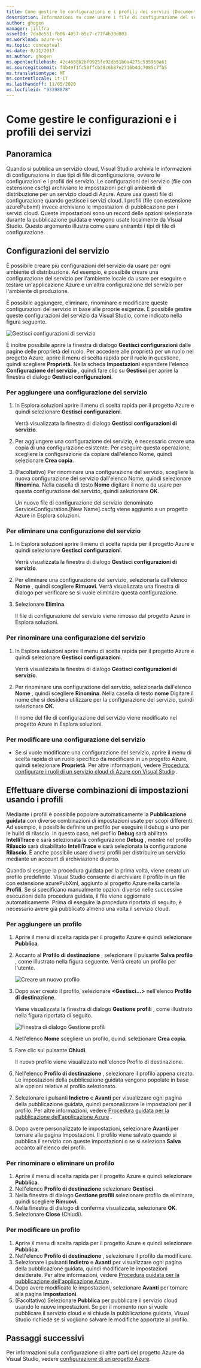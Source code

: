 ```yaml
---
title: Come gestire le configurazioni e i profili dei servizi |Documentazione Microsoft
description: Informazioni su come usare i file di configurazione del servizio e di configurazione dei profili che archiviano le impostazioni per gli ambienti di distribuzione e le impostazioni di pubblicazione per i servizi cloud.
author: ghogen
manager: jillfra
assetId: 7da8c551-fb06-4057-b5c7-c77f4b39d803
ms.workload: azure-vs
ms.topic: conceptual
ms.date: 8/11/2017
ms.author: ghogen
ms.openlocfilehash: 42c4668b2bf9925fe92db51b6a4275c535960a61
ms.sourcegitcommit: f4b49f1fc50ffcb39c6b87e2716b4dc7085c7fb5
ms.translationtype: MT
ms.contentlocale: it-IT
ms.lasthandoff: 11/05/2020
ms.locfileid: "93398878"
---
```

# <a name="how-to-manage-service-configurations-and-profiles"></a>Come gestire le configurazioni e i profili dei servizi
## <a name="overview"></a>Panoramica
Quando si pubblica un servizio cloud, Visual Studio archivia le informazioni di configurazione in due tipi di file di configurazione, ovvero le configurazioni e i profili del servizio. Le configurazioni del servizio (file con estensione cscfg) archiviano le impostazioni per gli ambienti di distribuzione per un servizio cloud di Azure. Azure usa questi file di configurazione quando gestisce i servizi cloud. I profili (file con estensione azurePubxml) invece archiviano le impostazioni di pubblicazione per i servizi cloud. Queste impostazioni sono un record delle opzioni selezionate durante la pubblicazione guidata e vengono usate localmente da Visual Studio. Questo argomento illustra come usare entrambi i tipi di file di configurazione.

## <a name="service-configurations"></a>Configurazioni del servizio
È possibile creare più configurazioni del servizio da usare per ogni ambiente di distribuzione. Ad esempio, è possibile creare una configurazione del servizio per l'ambiente locale da usare per eseguire e testare un'applicazione Azure e un'altra configurazione del servizio per l'ambiente di produzione.

È possibile aggiungere, eliminare, rinominare e modificare queste configurazioni del servizio in base alle proprie esigenze. È possibile gestire queste configurazioni del servizio da Visual Studio, come indicato nella figura seguente.

![Gestisci configurazioni di servizio](./media/vs-azure-tools-service-configurations-and-profiles-how-to-manage/manage-service-config.png)

È inoltre possibile aprire la finestra di dialogo **Gestisci configurazioni** dalle pagine delle proprietà del ruolo. Per accedere alle proprietà per un ruolo nel progetto Azure, aprire il menu di scelta rapida per il ruolo in questione, quindi scegliere **Proprietà**. Nella scheda **Impostazioni** espandere l'elenco **Configurazione del servizio** , quindi fare clic su **Gestisci** per aprire la finestra di dialogo **Gestisci configurazioni**.

### <a name="to-add-a-service-configuration"></a>Per aggiungere una configurazione del servizio
1. In Esplora soluzioni aprire il menu di scelta rapida per il progetto Azure e quindi selezionare **Gestisci configurazioni**.

    Verrà visualizzata la finestra di dialogo **Gestisci configurazioni di servizio**.
2. Per aggiungere una configurazione del servizio, è necessario creare una copia di una configurazione esistente. Per eseguire questa operazione, scegliere la configurazione da copiare dall'elenco Nome, quindi selezionare **Crea copia**.
3. (Facoltativo) Per rinominare una configurazione del servizio, scegliere la nuova configurazione del servizio dall'elenco Nome, quindi selezionare **Rinomina**. Nella casella di testo **Nome** digitare il nome da usare per questa configurazione del servizio, quindi selezionare **OK**.

    Un nuovo file di configurazione del servizio denominato ServiceConfiguration.[New Name].cscfg viene aggiunto a un progetto Azure in Esplora soluzioni.

### <a name="to-delete-a-service-configuration"></a>Per eliminare una configurazione del servizio
1. In Esplora soluzioni aprire il menu di scelta rapida per il progetto Azure e quindi selezionare **Gestisci configurazioni**.

    Verrà visualizzata la finestra di dialogo **Gestisci configurazioni di servizio**.
2. Per eliminare una configurazione del servizio, selezionarla dall'elenco **Nome** , quindi scegliere **Rimuovi**. Verrà visualizzata una finestra di dialogo per verificare se si vuole eliminare questa configurazione.
3. Selezionare **Elimina**.

     Il file di configurazione del servizio viene rimosso dal progetto Azure in Esplora soluzioni.

### <a name="to-rename-a-service-configuration"></a>Per rinominare una configurazione del servizio
1. In Esplora soluzioni aprire il menu di scelta rapida per il progetto Azure e quindi selezionare **Gestisci configurazioni**.

    Verrà visualizzata la finestra di dialogo **Gestisci configurazioni di servizio**.
2. Per rinominare una configurazione del servizio, selezionarla dall'elenco **Nome** , quindi scegliere **Rinomina**. Nella casella di testo **nome** Digitare il nome che si desidera utilizzare per la configurazione del servizio, quindi selezionare **OK**.

    Il nome del file di configurazione del servizio viene modificato nel progetto Azure in Esplora soluzioni.

### <a name="to-change-a-service-configuration"></a>Per modificare una configurazione del servizio
* Se si vuole modificare una configurazione del servizio, aprire il menu di scelta rapida di un ruolo specifico da modificare in un progetto Azure, quindi selezionare **Proprietà**. Per altre informazioni, vedere [Procedura: configurare i ruoli di un servizio cloud di Azure con Visual Studio](vs-azure-tools-configure-roles-for-cloud-service.md) .

## <a name="make-different-setting-combinations-by-using-profiles"></a>Effettuare diverse combinazioni di impostazioni usando i profili
Mediante i profili è possibile popolare automaticamente la **Pubblicazione guidata** con diverse combinazioni di impostazioni usate per scopi differenti. Ad esempio, è possibile definire un profilo per eseguire il debug e uno per le build di rilascio. In questo caso, nel profilo **Debug** sarà abilitato **IntelliTrace** e sarà selezionata la configurazione **Debug** , mentre nel profilo **Rilascio** sarà disabilitato **IntelliTrace** e sarà selezionata la configurazione **Rilascio**. È anche possibile usare diversi profili per distribuire un servizio mediante un account di archiviazione diverso.

Quando si esegue la procedura guidata per la prima volta, viene creato un profilo predefinito. Visual Studio consente di archiviare il profilo in un file con estensione azurePubXml, aggiunto al progetto Azure nella cartella **Profili**. Se si specificano manualmente opzioni diverse nelle successive esecuzioni della procedura guidata, il file viene aggiornato automaticamente. Prima di eseguire la procedura riportata di seguito, è necessario avere già pubblicato almeno una volta il servizio cloud.

### <a name="to-add-a-profile"></a>Per aggiungere un profilo
1. Aprire il menu di scelta rapida per il progetto Azure e quindi selezionare **Pubblica**.
2. Accanto al **Profilo di destinazione** , selezionare il pulsante **Salva profilo** , come illustrato nella figura seguente. Verrà creato un profilo per l'utente.

    ![Creare un nuovo profilo](./media/vs-azure-tools-service-configurations-and-profiles-how-to-manage/create-new-profile.png)
3. Dopo aver creato il profilo, selezionare **<Gestisci…>** nell'elenco **Profilo di destinazione**.

    Viene visualizzata la finestra di dialogo **Gestione profili** , come illustrato nella figura riportata di seguito.

    ![Finestra di dialogo Gestione profili](./media/vs-azure-tools-service-configurations-and-profiles-how-to-manage/manage-profiles.png)
4. Nell'elenco **Nome** scegliere un profilo, quindi selezionare **Crea copia**.
5. Fare clic sul pulsante **Chiudi**.

    Il nuovo profilo viene visualizzato nell'elenco Profilo di destinazione.
6. Nell'elenco **Profilo di destinazione** , selezionare il profilo appena creato. Le impostazioni della pubblicazione guidata vengono popolate in base alle opzioni relative al profilo selezionato.
7. Selezionare i pulsanti **Indietro** e **Avanti** per visualizzare ogni pagina della pubblicazione guidata, quindi personalizzare le impostazioni per il profilo. Per altre informazioni, vedere [Procedura guidata per la pubblicazione dell'applicazione Azure](vs-azure-tools-publish-azure-application-wizard.md) .
8. Dopo avere personalizzato le impostazioni, selezionare **Avanti** per tornare alla pagina Impostazioni. Il profilo viene salvato quando si pubblica il servizio con queste impostazioni o se si seleziona **Salva** accanto all'elenco dei profili.

### <a name="to-rename-or-delete-a-profile"></a>Per rinominare o eliminare un profilo
1. Aprire il menu di scelta rapida per il progetto Azure e quindi selezionare **Pubblica**.
2. Nell'elenco **Profilo di destinazione** selezionare **Gestisci**.
3. Nella finestra di dialogo **Gestione profili** selezionare profilo da eliminare, quindi scegliere **Rimuovi**.
4. Nella finestra di dialogo di conferma visualizzata, selezionare **OK**.
5. Selezionare **Close** (Chiudi).

### <a name="to-change-a-profile"></a>Per modificare un profilo
1. Aprire il menu di scelta rapida per il progetto Azure e quindi selezionare **Pubblica**.
2. Nell'elenco **Profilo di destinazione** , selezionare il profilo da modificare.
3. Selezionare i pulsanti **Indietro** e **Avanti** per visualizzare ogni pagina della pubblicazione guidata, quindi modificare le impostazioni desiderate. Per altre informazioni, vedere [Procedura guidata per la pubblicazione dell'applicazione Azure](vs-azure-tools-publish-azure-application-wizard.md) .
4. Dopo avere modificato le impostazioni, selezionare **Avanti** per tornare alla pagina **Impostazioni**.
5. (Facoltativo) Selezionare **Pubblica** per pubblicare il servizio cloud usando le nuove impostazioni. Se per il momento non si vuole pubblicare il servizio cloud e si chiude la pubblicazione guidata, Visual Studio richiede se si vogliono salvare le modifiche apportate al profilo.

## <a name="next-steps"></a>Passaggi successivi
Per informazioni sulla configurazione di altre parti del progetto Azure da Visual Studio, vedere [configurazione di un progetto Azure](vs-azure-tools-cloud-service-retain-a-constant-virtual-ip-address.md).
